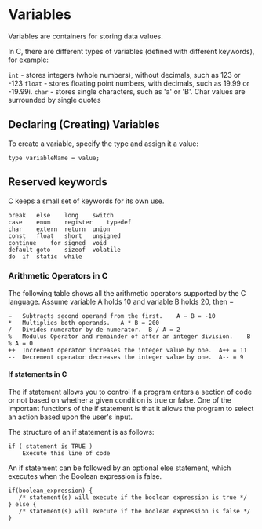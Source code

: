 # Variables

Variables are containers for storing data values.

In C, there are different types of variables (defined with different keywords), for example:

```int``` - stores integers (whole numbers), without decimals, such as 123 or -123
```float``` - stores floating point numbers, with decimals, such as 19.99 or -19.99i.
```char``` - stores single characters, such as 'a' or 'B'. Char values are surrounded by single quotes

## Declaring (Creating) Variables

To create a variable, specify the type and assign it a value:

```type variableName = value;```

## Reserved keywords

C keeps a small set of keywords for its own use.

```auto	double	int	struct
break	else	long	switch
case	enum	register	typedef
char	extern	return	union
const	float	short	unsigned
continue	for	signed	void
default	goto	sizeof	volatile
do	if	static	while
```
### Arithmetic Operators in C


The following table shows all the arithmetic operators supported by the C language. Assume variable A holds 10 and variable B holds 20, then −

```+	Adds two operands.	A + B = 30
−	Subtracts second operand from the first.	A − B = -10
*	Multiplies both operands.	A * B = 200
/	Divides numerator by de-numerator.	B / A = 2
%	Modulus Operator and remainder of after an integer division.	B % A = 0
++	Increment operator increases the integer value by one.	A++ = 11
--	Decrement operator decreases the integer value by one.	A-- = 9
```
#### If statements in C


The if statement allows you to control if a program enters a section of code or not based on whether a given condition is true or false. One of the important functions of the if statement is that it allows the program to select an action based upon the user's input.

The structure of an if statement is as follows: 

```
if ( statement is TRUE )
    Execute this line of code
```
An if statement can be followed by an optional else statement, which executes when the Boolean expression is false.
```
if(boolean_expression) {
   /* statement(s) will execute if the boolean expression is true */
} else {
   /* statement(s) will execute if the boolean expression is false */
}
```

